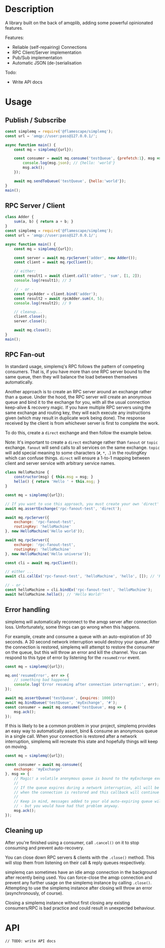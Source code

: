 # Description

A library built on the back of amqplib, adding some powerful opinionated features.

Features:
- Reliable (self-repairing) Connections
- RPC Client/Server implementation
- Pub/Sub implementation
- Automatic JSON (de-)serialisation

Todo:
- Write API docs

# Usage

## Publish / Subscribe

```js
const simplemq = require('@flamescape/simplemq');
const url = 'amqp://user:pass@127.0.0.1/';

async function main() {
    const mq = simplemq({url});

    const consumer = await mq.consume('testQueue', {prefetch:1}, msg => {
        console.log(msg.json); // {hello: 'world'}
        msg.ack();
    });

    await mq.sendToQueue('testQueue', {hello:'world'});
}
main();
```

## RPC Server / Client

```js
class Adder {
    sum(a, b) { return a + b; }
}
const simplemq = require('@flamescape/simplemq');
const url = 'amqp://user:pass@127.0.0.1/';

async function main() {
    const mq = simplemq({url});

    const server = await mq.rpcServer('adder', new Adder());
    const client = await mq.rpcClient();

    // either:
    const result1 = await client.call('adder', 'sum', [1, 2]);
    console.log(result1); // 3

    // - or -
    const rpcAdder = client.bind('adder');
    const result2 = await rpcAdder.sum(4, 5);
    console.log(result2); // 9

    // cleanup...
    client.close();
    server.close();

    await mq.close();
}
main();
```

## RPC Fan-out

In standard usage, simplemq's RPC follows the pattern of competing consumers. That is, if you have more than one RPC server bound to the same queue, then they will balance the load between themselves automatically.

Another approach is to create an RPC server around an exchange rather than a queue. Under the hood, the RPC server will create an anonymous queue and bind it to the exchange for you, with all the usual connection keep-alive & recovery magic. If you have multiple RPC servers using the same exchange and routing key, they will each execute any instructions given (which may result in duplicate work being done). The response received by the client is from whichever server is first to complete the work.

To do this, create a `direct` exchange and then follow the example below.

Note: It's important to create a `direct` exchange rather than `fanout` or `topic` exchange.  `fanout` will send calls to all services on the same exchange. `topic` will add special meaning to some characters (`#`, `*`, `.`) in the routingKey which can confuse things.  `direct` will ensure a 1-to-1 mapping between client and server service with arbitrary service names.

```js
class HelloMachine {
    constructor(msg) { this.msg = msg; }
    hello() { return 'Hello ' + this.msg; }
}

const mq = simplemq({url});

// If you want to use this approach, you must create your own 'direct' exchange first.
await mq.assertExchange('rpc-fanout-test', 'direct');

await mq.rpcServer({
    exchange: 'rpc-fanout-test',
    routingKey: 'helloMachine'
}, new HelloMachine('Hello world'));

await mq.rpcServer({
    exchange: 'rpc-fanout-test',
    routingKey: 'helloMachine'
}, new HelloMachine('Hello universe'));

const cli = await mq.rpcClient();

// either ...
await cli.callEx('rpc-fanout-test', 'helloMachine', 'hello', []); // 'Hello World!'

// - or -
const helloMachine = cli.bindEx('rpc-fanout-test', 'helloMachine');
await helloMachine.hello(); // 'Hello World!'
```

## Error handling

simplemq will automatically reconnect to the amqp server after connection loss.  Unfortunately, some things can go wrong when this happens.

For example, create and consume a queue with an auto-expiration of 30 seconds. A 30 second network interruption would destroy your queue. After the connection is restored, simplemq will attempt to restore the consumer on the queue, but this will throw an error and kill the channel. You can respond to this type of error by listening for the `resumeError` event.

```js
const mq = simplemq({url});

mq.on('resumeError', err => {
    // something bad happened
    console.log('Error resuming after connection interruption:', err);
});

await mq.assertQueue('testQueue', {expires: 1000})
await mq.bindQueue('testQueue', 'myExchange', '#');
const consumer = await mq.consume('testQueue', msg => {
    msg.ack();
});
```

If this is likely to be a common problem in your project, simplemq provides an easy way to automatically assert, bind & consume an anonymous queue in a single call. When your connection is restored after a network interruption, simplemq will recreate this state and hopefully things will keep on moving.

```js
const mq = simplemq({url});

const consumer = await mq.consume({
    exchange: 'myExchange'
}, msg => {
    // Magic! a volatile anonymous queue is bound to the myExchange exchange.
    //
    // If the queue expires during a network interruption, all will be recreated
    // when the connection is restored and this callback will continue to work.
    //
    // Keep in mind, messages added to your old auto-expiring queue will be lost
    // - but you would have had that problem anyway.
    msg.ack();
});
```

## Cleaning up

After you're finished using a consumer, call `.cancel()` on it to stop consuming and prevent auto-recovery.

You can close down RPC servers & clients with the `.close()` method.  This will stop them from listening on their call & reply queues respectively.

simplemq can sometimes have an idle amqp connection in the background after recently being used. You can force-close the amqp connection and prevent any further usage on the simplemq instance by calling `.close()`.  Attempting to use the simplemq instance after closing will throw an error (asynchronously, of course).

Closing a simplemq instance without first closing any existing consumers/RPC is bad practice and could result in unexpected behaviour.


# API

`// TODO: write API docs`
